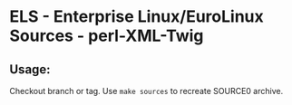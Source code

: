 # ELS - Enterprise Linux/EuroLinux Sources - perl-XML-Twig
 
## Usage:
  Checkout branch or tag. Use `make sources` to recreate  SOURCE0 archive.
